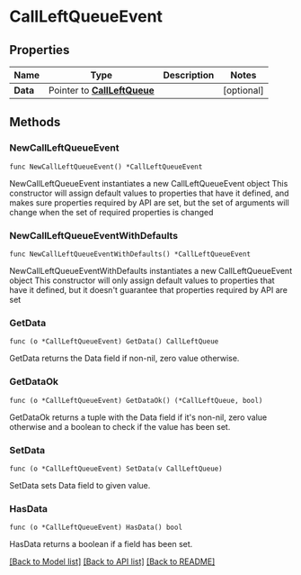 # CallLeftQueueEvent

## Properties

Name | Type | Description | Notes
------------ | ------------- | ------------- | -------------
**Data** | Pointer to [**CallLeftQueue**](CallLeftQueue.md) |  | [optional] 

## Methods

### NewCallLeftQueueEvent

`func NewCallLeftQueueEvent() *CallLeftQueueEvent`

NewCallLeftQueueEvent instantiates a new CallLeftQueueEvent object
This constructor will assign default values to properties that have it defined,
and makes sure properties required by API are set, but the set of arguments
will change when the set of required properties is changed

### NewCallLeftQueueEventWithDefaults

`func NewCallLeftQueueEventWithDefaults() *CallLeftQueueEvent`

NewCallLeftQueueEventWithDefaults instantiates a new CallLeftQueueEvent object
This constructor will only assign default values to properties that have it defined,
but it doesn't guarantee that properties required by API are set

### GetData

`func (o *CallLeftQueueEvent) GetData() CallLeftQueue`

GetData returns the Data field if non-nil, zero value otherwise.

### GetDataOk

`func (o *CallLeftQueueEvent) GetDataOk() (*CallLeftQueue, bool)`

GetDataOk returns a tuple with the Data field if it's non-nil, zero value otherwise
and a boolean to check if the value has been set.

### SetData

`func (o *CallLeftQueueEvent) SetData(v CallLeftQueue)`

SetData sets Data field to given value.

### HasData

`func (o *CallLeftQueueEvent) HasData() bool`

HasData returns a boolean if a field has been set.


[[Back to Model list]](../README.md#documentation-for-models) [[Back to API list]](../README.md#documentation-for-api-endpoints) [[Back to README]](../README.md)


